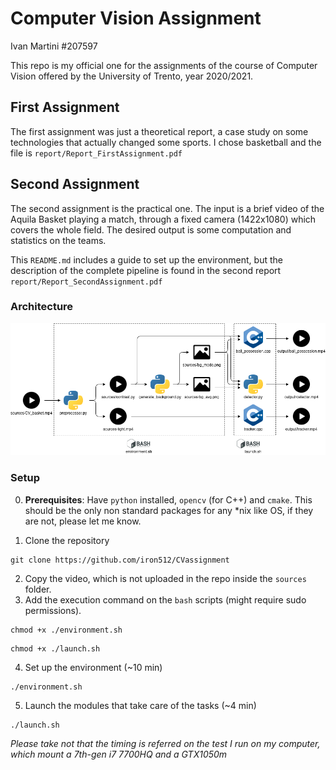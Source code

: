 # Computer Vision Assignment

Ivan Martini #207597

This repo is my official one for the assignments of the course of Computer Vision offered by the University of Trento, year 2020/2021.

## First Assignment

The first assignment was just a theoretical report, a case study on some technologies that actually changed some sports. I chose basketball and the file is `report/Report_FirstAssignment.pdf`

## Second Assignment

The second assignment is the practical one. The input is a brief video of the Aquila Basket playing a match, through a fixed camera (1422x1080) which covers the whole field. The desired output is some computation and statistics on the teams.

This `README.md` includes a guide to set up the environment, but the description of the complete pipeline is found in the second report `report/Report_SecondAssignment.pdf`

### Architecture

![Pipeline](./report/pipeline.png)

### Setup

0) **Prerequisites**: Have `python` installed, `opencv` (for C++) and `cmake`. This should be the only non standard packages for any \*nix like OS, if they are not, please let me know.

1) Clone the repository
```
git clone https://github.com/iron512/CVassignment
```
2) Copy the video, which is not uploaded in the repo inside the `sources` folder.
3) Add the execution command on the `bash` scripts (might require sudo permissions).
```
chmod +x ./environment.sh
```
```
chmod +x ./launch.sh
```
4) Set up the environment (~10 min)
```
./environment.sh
```
5) Launch the modules that take care of the tasks (~4 min)
```
./launch.sh
```

*Please take not that the timing is referred on the test I run on my computer, which mount a 7th-gen i7 7700HQ and a GTX1050m*